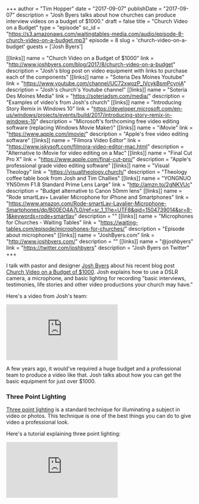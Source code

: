 +++
author = "Tim Hopper"
date = "2017-09-07"
publishDate = "2017-09-07"
description = "Josh Byers talks about how churches can produce interview videos on a budget of $1000."
draft = false
title = "Church Video on a Budget"
type = "episode"
sc_id = "https://s3.amazonaws.com/waitingtables-media.com/audio/episode-8-church-video-on-a-budget.mp3"
episode = 8
slug = 'church-video-on-a-budget'
guests = ['Josh Byers']

[[links]]
name = "Church Video on a Budget of $1000"
link = "http://www.joshbyers.com/blog/2017/8/church-video-on-a-budget"
description = "Josh's blog post on video equipment with links to purchase each of the components"
[[links]]
name = "Soteria Des Moines Youtube"
link = "https://www.youtube.com/channel/UC72xwozP_IVcykBsmPcynjA"
description = "Josh's church's Youtube channel"
[[links]]
name = "Soteria Des Moines Media"
link = "https://soteriadsm.com/media/"
description = "Examples of video's from Josh's church"
[[links]]
name = "Introducing Story Remix in Windows 10"
link = "https://developer.microsoft.com/en-us/windows/projects/events/build/2017/introducing-story-remix-in-windows-10"
description = "Microsoft's forthcoming free video editing software (replacing Windows Movie Maker)"
[[links]]
name = "iMovie"
link = "https://www.apple.com/imovie/"
description = "Apple's free video editing software"
[[links]]
name = "Filmora Video Editor"
link = "https://www.iskysoft.com/filmora-video-editor-mac.html"
description = "Alternative to iMovie for video editing on a Mac"
[[links]]
name = "Final Cut Pro X"
link = "https://www.apple.com/final-cut-pro/"
description = "Apple's professional grade video editing software"
[[links]]
name = "Visual Theology"
link = "https://visualtheology.church/"
description = "Theology coffee table book from Josh and Tim Challies"
[[links]]
name = "YONGNUO YN50mm F1.8 Standard Prime Lens Large"
link = "http://amzn.to/2gNKVUc"
description = "Budget alternative to Canon 50mm lens"
[[links]]
name = "Rode smartLav+ Lavalier Microphone for iPhone and Smartphones"
link = "https://www.amazon.com/Rode-smartLav-Lavalier-Microphone-Smartphones/dp/B00EO4A7L0/ref=sr_1_1?ie=UTF8&qid=1504739014&sr=8-1&keywords=rode+smartlav"
description = ""
[[links]]
name = "Microphones for Churches - Waiting Tables"
link = "https://waiting-tables.com/episode/microphones-for-churches/"
description = "Episode about microphones"
[[links]]
name = "JoshByers.com"
link = "http://www.joshbyers.com/"
description = ""
[[links]]
name = "@joshbyers"
link = "https://twitter.com/joshbyers"
description = "Josh Byers on Twitter"
+++

I talk with pastor and designer [Josh Byers](http://www.joshbyers.com) about his recent blog post [Church Video on a Budget of $1000](http://www.joshbyers.com/blog/2017/8/church-video-on-a-budget). Josh explains how to use a DSLR camera, a microphone, and basic lighting for recording "basic interviews, testimonies, life stories and other video productions your church may have."

Here's a video from Josh's team:

<div class="embed-responsive embed-responsive-16by9 mb-2">
<iframe class="embed-responsive-item" src="https://www.youtube.com/embed/b4y8wPICd1g" frameborder="0" allowfullscreen></iframe>
</div>

A few years ago, it would've required a huge budget and a professional team to produce a video like that. Josh talks about how you can get the basic equipment for just over $1000.


### Three Point Lighting

[Three point lighting](https://en.wikipedia.org/wiki/Three-point_lighting) is a standard technique for illuminating a subject in video or photos. This technique is one of the best things you can do to give video a professional look.

Here's a tutorial explaining three point lighting:

<div class="embed-responsive embed-responsive-16by9 mb-2">
<iframe class="embed-responsive-item" src="https://www.youtube.com/embed/j_Sov3xmgwg" frameborder="0" allowfullscreen></iframe>
</div>

